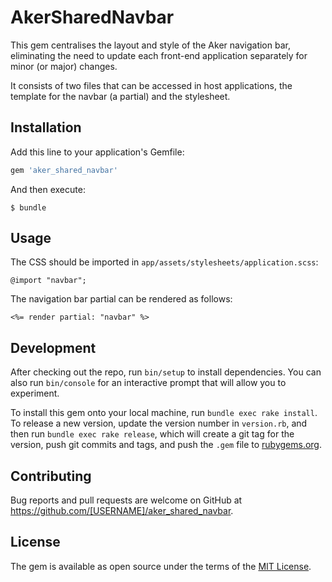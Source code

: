 # AkerSharedNavbar

This gem centralises the layout and style of the Aker navigation bar, eliminating the need to update each front-end application separately for minor (or major) changes.

It consists of two files that can be accessed in host applications, the template for the navbar (a partial) and the stylesheet.

## Installation

Add this line to your application's Gemfile:

```ruby
gem 'aker_shared_navbar'
```

And then execute:

    $ bundle

## Usage

The CSS should be imported in `app/assets/stylesheets/application.scss`:

    @import "navbar";

The navigation bar partial can be rendered as follows:

    <%= render partial: "navbar" %>

## Development

After checking out the repo, run `bin/setup` to install dependencies. You can also run `bin/console` for an interactive prompt that will allow you to experiment.

To install this gem onto your local machine, run `bundle exec rake install`. To release a new version, update the version number in `version.rb`, and then run `bundle exec rake release`, which will create a git tag for the version, push git commits and tags, and push the `.gem` file to [rubygems.org](https://rubygems.org).

## Contributing

Bug reports and pull requests are welcome on GitHub at https://github.com/[USERNAME]/aker_shared_navbar.

## License

The gem is available as open source under the terms of the [MIT License](https://opensource.org/licenses/MIT).
